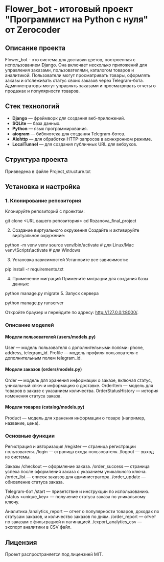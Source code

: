 # Flower_bot - итоговый проект "Программист на Python с нуля" от Zerocoder

## Описание проекта    

Flower_bot - это система для доставки цветов, построенная с использованием Django. Она включает несколько приложений для управления заказами, 
пользователями, каталогом товаров и аналитикой. Пользователи могут просматривать товары, оформлять заказы и отслеживать статус своих заказов через Telegram-бота. 
Администраторы могут управлять заказами и просматривать отчеты о продажах и популярности товаров.

## Стек технологий

- **Django** — фреймворк для создания веб-приложений.
- **SQLite** — база данных.
- **Python** — язык программирования.
- **aiogram** — библиотека для создания Telegram-ботов.
- **Aiohttp** — для обработки HTTP-запросов в асинхронном режиме.
- **LocalTunnel** — для создания публичных URL для вебхуков.

## Структура проекта

Привведена в файле Project_structure.txt

## Установка и настройка

### 1. Клонирование репозитория

Клонируйте репозиторий с проектом:

git clone <URL вашего репозитория>
cd Rozanova_final_project

2. Создание виртуального окружения
Создайте и активируйте виртуальное окружение:

python -m venv venv
source venv/bin/activate  # для Linux/Mac
venv\Scripts\activate  # для Windows

3. Установка зависимостей
Установите все зависимости:

pip install -r requirements.txt

4. Применение миграций
Примените миграции для создания базы данных:

python manage.py migrate
5. Запуск сервера

python manage.py runserver

Откройте браузер и перейдите по адресу: http://127.0.0.1:8000/.

### Описание моделей
#### Модели пользователей (users/models.py)

User — модель пользователя с дополнительными полями: phone, address, telegram_id.
Profile — модель профиля пользователя с дополнительным полем telegram_id.

#### Модели заказов (orders/models.py)

Order — модель для хранения информации о заказе, включая статус, уникальный ключ и информацию о доставке.
OrderItem — модель для товаров в заказе с указанием количества.
OrderStatusHistory — история изменения статуса заказа.

#### Модели товаров (catalog/models.py)

Product — модель для хранения информации о товаре (например, название, цена).

### Основные функции

Регистрация и авторизация
/register — страница регистрации пользователя.
/login — страница входа пользователя.
/logout — выход из системы.

Заказы
/checkout — оформление заказа.
/order_success — страница успеха после оформления заказа с указанием уникального ключа.
/order_list — список заказов для администратора.
/order_update — обновление статуса заказа.

Telegram-бот
/start — приветствие и инструкции по использованию.
/status <unique_key> — получение статуса заказа по уникальному ключу.

Аналитика
/analytics_report — отчет о популярности товаров, доходах по статусам заказов, и количество заказов по дням.
/order_report — отчет по заказам с фильтрацией и пагинацией.
/export_analytics_csv — экспорт аналитики в CSV файл.

## Лицензия
Проект распространяется под лицензией MIT.
